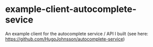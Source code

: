 # example-client-autocomplete-sevice
An example client for the autocomplete service / API I built (see here: https://github.com/HugoJohnsson/autocomplete-service)
